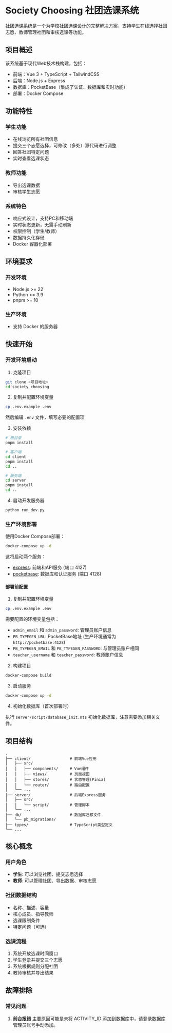 # Society Choosing 社团选课系统

社团选课系统是一个为学校社团选课设计的完整解决方案，支持学生在线选择社团志愿、教师管理社团和审核选课等功能。

## 项目概述

该系统基于现代Web技术栈构建，包括：

- 前端：Vue 3 + TypeScript + TailwindCSS
- 后端：Node.js + Express
- 数据库：PocketBase（集成了认证、数据库和实时功能）
- 部署：Docker Compose

## 功能特性

### 学生功能

- 在线浏览所有社团信息
- 提交三个志愿选择，可修改（多处）源代码进行调整
- 回答社团特定问题
- 实时查看选课状态

### 教师功能

- 导出选课数据
- 审核学生志愿

### 系统特色

- 响应式设计，支持PC和移动端
- 实时状态更新，无需手动刷新
- 权限控制（学生/教师）
- 数据持久化存储
- Docker 容器化部署

## 环境要求

### 开发环境

- Node.js >= 22
- Python >= 3.9
- pnpm >= 10

### 生产环境

- 支持 Docker 的服务器

## 快速开始

### 开发环境启动

1. 克隆项目
```bash
git clone <项目地址>
cd society_choosing
```

2. 复制并配置环境变量
```bash
cp .env.example .env
```
然后编辑 `.env` 文件，填写必要的配置项

3. 安装依赖
```bash
# 根目录
pnpm install

# 客户端
cd client
pnpm install
cd ..

# 服务端
cd server
pnpm install
cd ..
```

4. 启动开发服务器
```bash
python run_dev.py
```

### 生产环境部署

使用Docker Compose部署：

```bash
docker-compose up -d
```

这将启动两个服务：

- [express](./Dockerfile.express): 前端和API服务 (端口 4127)
- [pocketbase](./Dockerfile.pocketbase): 数据库和认证服务 (端口 4128)

#### 部署前配置

1. 复制并配置环境变量
```bash
cp .env.example .env
```

需要配置的环境变量包括：
- `admin_email` 和 `admin_password`: 管理员账户信息
- `PB_TYPEGEN_URL`: PocketBase地址 (生产环境通常为 `http://pocketbase:4128`)
- `PB_TYPEGEN_EMAIL` 和 `PB_TYPEGEN_PASSWORD`: 与管理员账户相同
- `teacher_username` 和 `teacher_password`: 教师账户信息

2. 构建项目

```bash
docker-compose build
```

3. 启动服务

```bash
docker-compose up -d
```

4. 初始化数据库（首次部署时）

执行 `server/script/database_init.mts` 初始化数据库，注意需要添加相关文件。

## 项目结构

```
.
├── client/                 # 前端Vue应用
│   ├── src/
│   │   ├── components/     # Vue组件
│   │   ├── views/          # 页面视图
│   │   ├── stores/         # 状态管理(Pinia)
│   │   └── router/         # 路由配置
│   └── ...
├── server/                 # 后端Express服务
│   ├── src/
│   │   └── script/         # 管理脚本
│   └── ...
├── db/                     # 数据库迁移文件
│   └── pb_migrations/
├── types/                  # TypeScript类型定义
└── ...
```

## 核心概念

### 用户角色

- **学生**: 可以浏览社团、提交志愿选择
- **教师**: 可以管理社团、导出数据、审核志愿

### 社团数据结构

- 名称、描述、容量
- 核心成员、指导教师
- 选课限制条件
- 特定问题（可选）

### 选课流程

1. 系统开放选课时间窗口
2. 学生登录并提交三个志愿
3. 系统根据规则分配社团
4. 教师审核并导出结果

## 故障排除

### 常见问题

1. **前台报错**
   主要原因可能是未将 ACTIVITY_ID 添加到数据库中，请登录数据库管理员账号手动添加。
